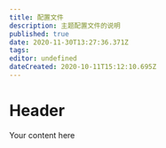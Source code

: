 ```yaml
---
title: 配置文件
description: 主题配置文件的说明
published: true
date: 2020-11-30T13:27:36.371Z
tags: 
editor: undefined
dateCreated: 2020-10-11T15:12:10.695Z
---
```


# Header
Your content here